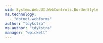 ```yaml
---
uid: System.Web.UI.WebControls.BorderStyle
ms.technology: 
  - "dotnet-webforms"
author: "tdykstra"
ms.author: "tdykstra"
manager: "wpickett"
---
```

